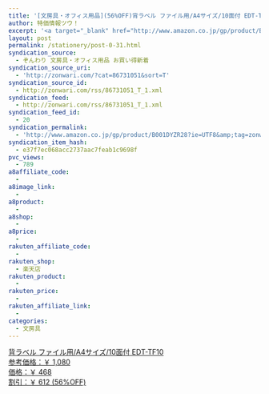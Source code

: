 ```yaml
---
title: '[文房具・オフィス用品](56%OFF)背ラベル ファイル用/A4サイズ/10面付 EDT-TF10 ￥468'
author: 特価情報ツウ！
excerpt: '<a target="_blank" href="http://www.amazon.co.jp/gp/product/B001DYZR28?ie=UTF8&amp;tag=zonwari-22&amp;linkCode=as2&amp;camp=247&amp;creative=7399&amp;creativeASIN=B001DYZR28"><img src="http://ecx.images-amazon.com/images/I/41lkwbGvv-L._SL100_.jpg"><br>&#32972;&#12521;&#12505;&#12523; &#12501;&#12449;&#12452;&#12523;&#29992;/A4&#12469;&#12452;&#12474;/10&#38754;&#20184; EDT-TF10<br>&#21442;&#32771;&#20385;&#26684;&#65306;&#65509; 1,080<br>&#20385;&#26684;&#65306;&#65509; 468<br>&#21106;&#24341;&#65306;&#65509; 612 (56%OFF)</a>'
layout: post
permalink: /stationery/post-0-31.html
syndication_source:
  - ぞんわり 文房具・オフィス用品 お買い得新着
syndication_source_uri:
  - 'http://zonwari.com/?cat=86731051&sort=T'
syndication_source_id:
  - http://zonwari.com/rss/86731051_T_1.xml
syndication_feed:
  - http://zonwari.com/rss/86731051_T_1.xml
syndication_feed_id:
  - 20
syndication_permalink:
  - 'http://www.amazon.co.jp/gp/product/B001DYZR28?ie=UTF8&amp;tag=zonwari-22&amp;linkCode=as2&amp;camp=247&amp;creative=7399&amp;creativeASIN=B001DYZR28'
syndication_item_hash:
  - e37f7ec068acc2737aac7feab1c9698f
pvc_views:
  - 789
a8affiliate_code:
  - 
a8image_link:
  - 
a8product:
  - 
a8shop:
  - 
a8price:
  - 
rakuten_affiliate_code:
  - 
rakuten_shop:
  - 楽天店
rakuten_product:
  - 
rakuten_price:
  - 
rakuten_affiliate_link:
  - 
categories:
  - 文房具
---
```

[<img src='http://i2.wp.com/ecx.images-amazon.com/images/I/41lkwbGvv-L._SL150_.jpg?w=546' title="" alt="" data-recalc-dims="1" />  
背ラベル ファイル用/A4サイズ/10面付 EDT-TF10  
参考価格：￥ 1,080  
価格：￥ 468  
割引：￥ 612 (56%OFF)][1]

 [1]: http://www.amazon.co.jp/gp/product/B001DYZR28?ie=UTF8&#038;tag=tokkajohotsu-22&#038;linkCode=as2&#038;camp=247&#038;creative=7399&#038;creativeASIN=B001DYZR28